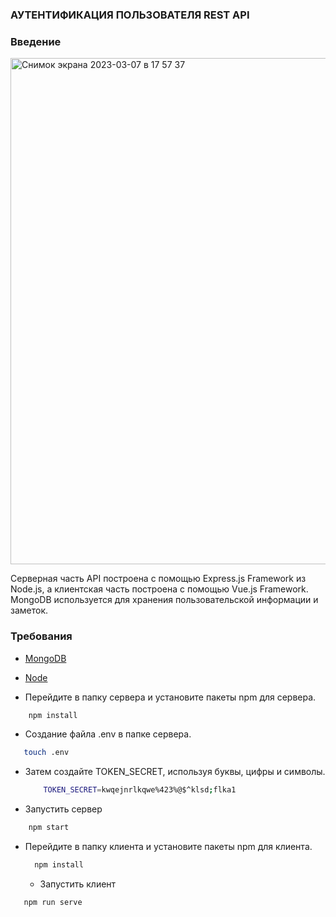 ### АУТЕНТИФИКАЦИЯ ПОЛЬЗОВАТЕЛЯ REST API
 
### Введение

<img width="810" alt="Снимок экрана 2023-03-07 в 17 57 37" src="https://user-images.githubusercontent.com/86431195/223494003-4869f564-04dc-410f-853b-1f47c8bcbfe3.png">

Серверная часть API построена с помощью Express.js Framework из Node.js, а клиентская часть построена с помощью Vue.js Framework. MongoDB используется для хранения пользовательской информации и заметок.

### Требования

* [MongoDB](https://www.mongodb.com/try/download/community)
* [Node](https://nodejs.org/en/)

* Перейдите в папку сервера и установите пакеты npm для сервера.

```bash
    npm install
  ```
 
* Создание файла .env в папке сервера.
 
 ```bash
    touch .env
  ```
 
* Затем создайте TOKEN_SECRET, используя буквы, цифры и символы.
 
  ```bash
      TOKEN_SECRET=kwqejnrlkqwe%423%@$^klsd;flka1
    ```
 
* Запустить сервер
 
```bash
    npm start
  ```
   
* Перейдите в папку клиента и установите пакеты npm для клиента.
   
  ```bash
    npm install
  ```
   
  * Запустить клиент
   
 ```bash
    npm run serve
  ```
   
   
